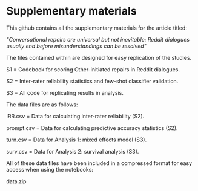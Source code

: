 # Supplementary materials

This github contains all the supplementary materials for the article titled:

*"Conversational repairs are universal but not inevitable: Reddit dialogues usually end before misunderstandings can be resolved"*

The files contained within are designed for easy replication of the studies. 

S1 = Codebook for scoring Other-initiated repairs in Reddit dialogues.

S2 = Inter-rater reliability statistics and few-shot classifier validation.

S3 = All code for replicating results in analysis.

The data files are as follows:

IRR.csv = Data for calculating inter-rater reliability (S2).

prompt.csv = Data for calculating predictive accuracy statistics (S2).

turn.csv = Data for Analysis 1: mixed effects model (S3).

surv.csv = Data for Analysis 2: survival analysis (S3).


All of these data files have been included in a compressed format for easy access when using the notebooks:

data.zip
